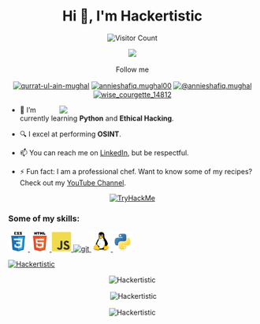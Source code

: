 



<h1 align="center">Hi 👋, I'm Hackertistic </h1>

<div align=center>


![Visitor Count](https://profile-counter.glitch.me/{Hackertistic}/count.svg)


<!-- banner -->
<a href="https://hackertistic.github.io/">
<img src="./low_git_banner.gif"></a>




<p align="center">
    <span >Follow me</span>
  </p>

<!-- Social media links -->



<a href="https://www.linkedin.com/in/hackertistic/" target="blank"><img align="center" src="https://raw.githubusercontent.com/rahuldkjain/github-profile-readme-generator/master/src/images/icons/Social/linked-in-alt.svg" alt="qurrat-ul-ain-mughal" height="30" width="40" /></a>
<a href="https://www.instagram.com/annieshafiq.mughal00/" target="blank"><img align="center" src="https://raw.githubusercontent.com/rahuldkjain/github-profile-readme-generator/master/src/images/icons/Social/instagram.svg" alt="annieshafiq.mughal00" height="30" width="40" /></a>
<a href="https://medium.com/@hackertistic" target="blank"><img align="center" src="https://raw.githubusercontent.com/rahuldkjain/github-profile-readme-generator/master/src/images/icons/Social/medium.svg" alt="@annieshafiq.mughal" height="30" width="40" /></a>
<a href="https://discord.gg/hackertistic" target="blank"><img align="center" src="https://raw.githubusercontent.com/rahuldkjain/github-profile-readme-generator/master/src/images/icons/Social/discord.svg" alt="wise_courgette_14812" height="30" width="40" /></a>



</div>

</hr>

<div>

<img src="./akudama-drive-anime.gif" align="right" width="400px" >

- 🌱 I’m currently learning **Python** and **Ethical Hacking**.

- 🔍 I excel at performing **OSINT**.

- 📫 You can reach me on [LinkedIn](https://www.linkedin.com/in/qurrat-ul-ain-mughal), but be respectful.

- ⚡ Fun fact: I am a professional chef. Want to know some of my recipes? Check out my [YouTube Channel](https://www.youtube.com/@FriendsCookingCorner).
</div>

<div align="center">
<a href='https://tryhackme.com/p/Qurratulain'>
<img src="https://tryhackme-badges.s3.amazonaws.com/Qurratulain.png" alt="TryHackMe"></a>
</div>

<h3 align="left">Some of my skills:</h3>
<a href="https://www.w3schools.com/css/" target="_blank" rel="noreferrer"> <img src="https://raw.githubusercontent.com/devicons/devicon/master/icons/css3/css3-original-wordmark.svg" alt="css3" width="40" height="40"/> </a> <a href="https://www.w3.org/html/" target="_blank" rel="noreferrer"> <img src="https://raw.githubusercontent.com/devicons/devicon/master/icons/html5/html5-original-wordmark.svg" alt="html5" width="40" height="40"/> </a>  <a href="https://developer.mozilla.org/en-US/docs/Web/JavaScript" target="_blank" rel="noreferrer"> <img src="https://raw.githubusercontent.com/devicons/devicon/master/icons/javascript/javascript-original.svg" alt="javascript" width="40" height="40"/> </a> <a href="https://git-scm.com/" target="_blank" rel="noreferrer"> <img src="https://www.vectorlogo.zone/logos/git-scm/git-scm-icon.svg" alt="git" width="40" height="40"/> </a>  <a href="https://www.linux.org/" target="_blank" rel="noreferrer"> <img src="https://raw.githubusercontent.com/devicons/devicon/master/icons/linux/linux-original.svg" alt="linux" width="40" height="40"/> </a>  <a href="https://www.python.org" target="_blank" rel="noreferrer"> <img src="https://raw.githubusercontent.com/devicons/devicon/master/icons/python/python-original.svg" alt="python" width="40" height="40"/> </a> </p>


<div align="center">

<p align="left"> <a href="https://github.com/ryo-ma/github-profile-trophy"><img src="https://github-profile-trophy.vercel.app/?username=Hackertistic" alt="Hackertistic" /></a> </p>

<p><img align="center" src="https://github-readme-stats.vercel.app/api/top-langs?username=Hackertistic&show_icons=true&locale=en&layout=compact" alt="Hackertistic" /></p>

<p>&nbsp;<img align="center" src="https://github-readme-stats.vercel.app/api?username=Hackertistic&show_icons=true&locale=en" alt="Hackertistic" /></p>

<p><img align="center" src="https://github-readme-streak-stats.herokuapp.com/?user=Hackertistic&" alt="Hackertistic" /></p>




</div>

